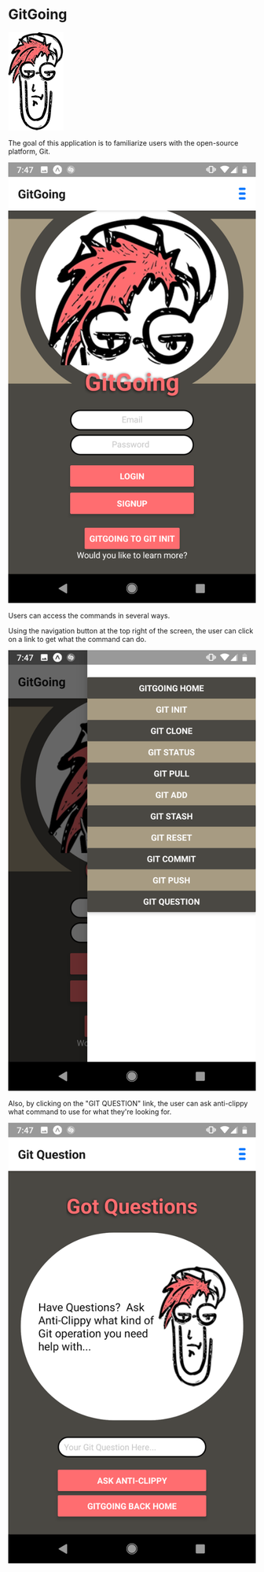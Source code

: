 # GitGoing

![alt text](./GitGoingApp/assets/antiClippy.png "anti-clippy")

The goal of this application is to familiarize users with the open-source platform, Git. 

![alt text](./GitGoingApp/assets/homeScreenshot.png "home")

Users can access the commands in several ways. 

Using the navigation button at the top right of the screen, the user can click on a link to get what the command can do.

![alt text](./GitGoingApp/assets/linksScreenshot.png "links")


Also, by clicking on the "GIT QUESTION" link, the user can ask anti-clippy what command to use for what they're looking for.

![alt text](./GitGoingApp/assets/questionScreenshot.png "question")

